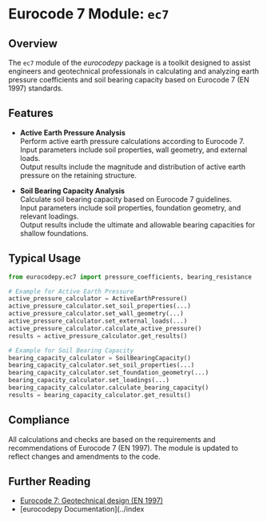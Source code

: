 # Eurocode 7 Module: `ec7`

## Overview

The `ec7` module of the *eurocodepy* package is a toolkit designed to assist engineers and geotechnical professionals in calculating and analyzing earth pressure coefficients and soil bearing capacity based on Eurocode 7 (EN 1997) standards.

## Features

- **Active Earth Pressure Analysis**  
  Perform active earth pressure calculations according to Eurocode 7.  
  Input parameters include soil properties, wall geometry, and external loads.  
  Output results include the magnitude and distribution of active earth pressure on the retaining structure.

- **Soil Bearing Capacity Analysis**  
  Calculate soil bearing capacity based on Eurocode 7 guidelines.  
  Input parameters include soil properties, foundation geometry, and relevant loadings.  
  Output results include the ultimate and allowable bearing capacities for shallow foundations.

## Typical Usage

```python
from eurocodepy.ec7 import pressure_coefficients, bearing_resistance

# Example for Active Earth Pressure
active_pressure_calculator = ActiveEarthPressure()
active_pressure_calculator.set_soil_properties(...)
active_pressure_calculator.set_wall_geometry(...)
active_pressure_calculator.set_external_loads(...)
active_pressure_calculator.calculate_active_pressure()
results = active_pressure_calculator.get_results()

# Example for Soil Bearing Capacity
bearing_capacity_calculator = SoilBearingCapacity()
bearing_capacity_calculator.set_soil_properties(...)
bearing_capacity_calculator.set_foundation_geometry(...)
bearing_capacity_calculator.set_loadings(...)
bearing_capacity_calculator.calculate_bearing_capacity()
results = bearing_capacity_calculator.get_results()
```

## Compliance

All calculations and checks are based on the requirements and recommendations of Eurocode 7 (EN 1997). The module is updated to reflect changes and amendments to the code.

## Further Reading

- [Eurocode 7: Geotechnical design (EN 1997)](https://eurocodes.jrc.ec.europa.eu/EN-Eurocodes/eurocode-7-geotechnical-design)
- [eurocodepy Documentation](../index
